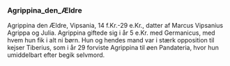 ### Agrippina_den_Ældre


Agrippina den Ældre, Vipsania, 14 f.Kr.-29 e.Kr., datter af Marcus Vipsanius Agrippa og Julia. Agrippina giftede sig i år 5 e.Kr. med Germanicus, med hvem hun fik i alt ni børn. Hun og hendes mand var i stærk opposition til kejser Tiberius, som i år 29 forviste Agrippina til øen Pandateria, hvor hun umiddelbart efter begik selvmord.